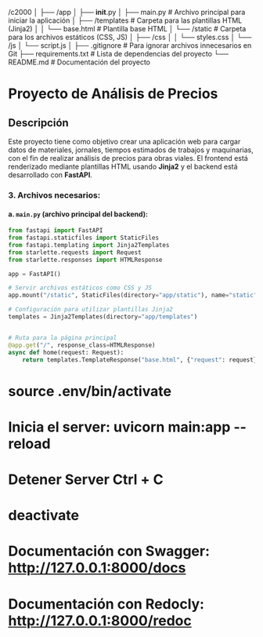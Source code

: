/c2000
│
├── /app
│ ├── **init**.py
│ ├── main.py # Archivo principal para iniciar la aplicación
│ ├── /templates # Carpeta para las plantillas HTML (Jinja2)
│ │ └── base.html # Plantilla base HTML
│ └── /static # Carpeta para los archivos estáticos (CSS, JS)
│ ├── /css
│ │ └── styles.css
│ └── /js
│ └── script.js
│
├── .gitignore # Para ignorar archivos innecesarios en Git
├── requirements.txt # Lista de dependencias del proyecto
└── README.md # Documentación del proyecto

# Proyecto de Análisis de Precios

## Descripción

Este proyecto tiene como objetivo crear una aplicación web para cargar datos de materiales, jornales, tiempos estimados de trabajos y maquinarias, con el fin de realizar análisis de precios para obras viales. El frontend está renderizado mediante plantillas HTML usando **Jinja2** y el backend está desarrollado con **FastAPI**.

### **3. Archivos necesarios:**

#### **a. `main.py` (archivo principal del backend):**

```python
from fastapi import FastAPI
from fastapi.staticfiles import StaticFiles
from fastapi.templating import Jinja2Templates
from starlette.requests import Request
from starlette.responses import HTMLResponse

app = FastAPI()

# Servir archivos estáticos como CSS y JS
app.mount("/static", StaticFiles(directory="app/static"), name="static")

# Configuración para utilizar plantillas Jinja2
templates = Jinja2Templates(directory="app/templates")


# Ruta para la página principal
@app.get("/", response_class=HTMLResponse)
async def home(request: Request):
    return templates.TemplateResponse("base.html", {"request": request})
```
# source .env/bin/activate
# Inicia el server: uvicorn main:app --reload
# Detener Server Ctrl + C
# deactivate
# Documentación con Swagger: http://127.0.0.1:8000/docs
# Documentación con Redocly: http://127.0.0.1:8000/redoc